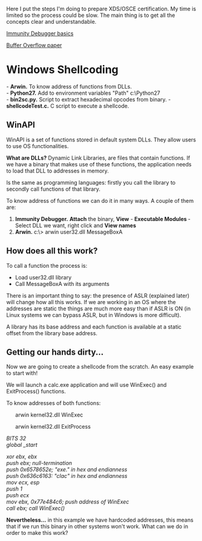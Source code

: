 Here I put the steps I'm doing to prepare XDS/OSCE certification. My time is limited so the process could be slow. The main thing is to get all the concepts clear and understandable.

<a href="https://www.sans.org/reading-room/whitepapers/malicious/basic-reverse-engineering-immunity-debugger-36982">Immunity Debugger basics </a><p>
<a href="https://www.ma.rhul.ac.uk/static/techrep/2009/RHUL-MA-2009-06.pdf">Buffer Overflow paper</a>
<a href=""></a>
<a href=""></a>
<a href=""></a>


<H1>Windows Shellcoding</H1>
- <b>Arwin.</b> To know address of functions from DLLs.<br>
- <b>Python27.</b> Add to environment variables "Path" c:\Python27<br>
- <b>bin2sc.py.</b> Script to extract hexadecimal opcodes from binary.
- <b>shellcodeTest.c.</b> C script to execute a shellcode.

<h2>WinAPI</h2>
WinAPI is a set of functions stored in default system DLLs. They allow users to use OS functionalities.

<b>What are DLLs?</b>
Dynamic Link Libraries, are files that contain functions. If we have a binary that makes use of these functions, the application needs to load that DLL to addresses in memory.

Is the same as programming languages: firstly you call the library to secondly call functions of that library.<p>

To know address of functions we can do it in many ways. A couple of them are:<br>

<ol><b><li>Immunity Debugger.</b> <b>Attach</b> the binary, <b>View</b> - <b>Executable Modules </b>- Select DLL we want, right click and <b>View names</b><br></li>
<b><li>Arwin.</b> c:\> arwin user32.dll MessageBoxA </li>
</ol>
  
<h2>How does all this work?</h2>
To call a function the process is:<p>
<ul>
<li>Load user32.dll library</li>
<li>Call MessageBoxA with its arguments</li>
</ul>
There is an important thing to say: the presence of ASLR (explained later) will change how all this works. If we are working in an OS where the addresses are static the things are much more easy than if ASLR is ON (in Linux systems we can bypass ASLR, but in Windows is more difficult).<p>
  
A library has its base address and each function is available at a static offset from the library base address.  

<h2>Getting our hands dirty...</h2>
Now we are going to create a shellcode from the scratch. An easy example to start with!<p>
We will launch a calc.exe application and will use WinExec() and ExitProcess() functions.<p>
To know addresses of both functions: <p>
  <ul><list>arwin kernel32.dll WinExec</list><p>
    <list>arwin kernel32.dll ExitProcess</list><p>
    </ul>
  
  <i>
  BITS 32<br>
  global _start<br>
  
  xor ebx, ebx<br>
  push ebx; null-termination<br>
  push 0x6578652e; "exe." in hex and endianness<br>
  push 0x636c6163: "clac" in hex and endianness<br>
  mov ecx, esp<br>
  push 1<br>
  push ecx<br>
  mov ebx, 0x77e484c6; push address of WinExec<br>
  call ebx; call WinExec()<p>
   </i>

<b>Nevertheless...</b> in this example we have hardcoded addresses, this means that if we run this binary in other systems won't work.
What can we do in order to make this work?

